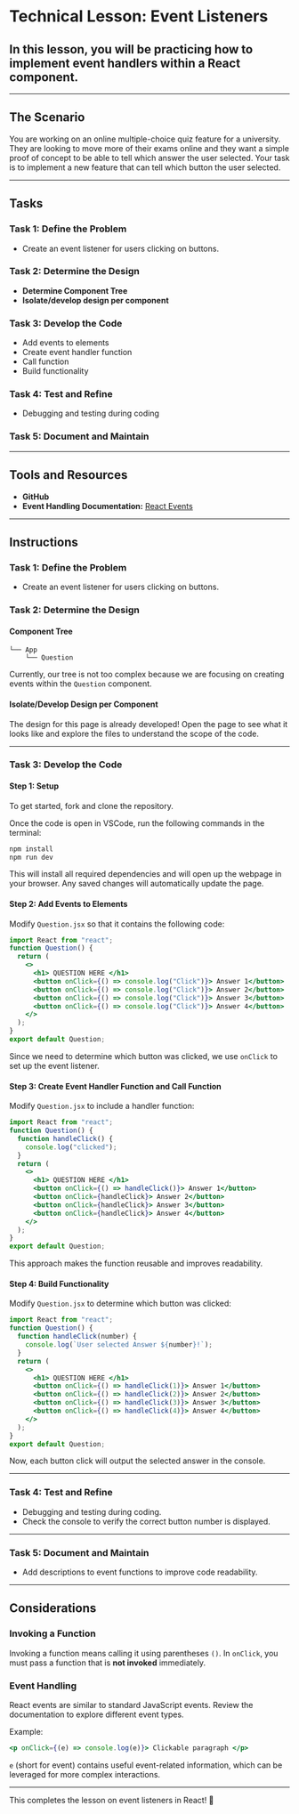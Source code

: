 # Technical Lesson: Event Listeners

## In this lesson, you will be practicing how to implement event handlers within a React component.

---

## The Scenario  
You are working on an online multiple-choice quiz feature for a university. They are looking to move more of their exams online and they want a simple proof of concept to be able to tell which answer the user selected. Your task is to implement a new feature that can tell which button the user selected.

---

## Tasks

### Task 1: Define the Problem
- Create an event listener for users clicking on buttons.

### Task 2: Determine the Design
- **Determine Component Tree**
- **Isolate/develop design per component**

### Task 3: Develop the Code  
- Add events to elements  
- Create event handler function  
- Call function  
- Build functionality  

### Task 4: Test and Refine  
- Debugging and testing during coding  

### Task 5: Document and Maintain  

---

## Tools and Resources  
- **GitHub**  
- **Event Handling Documentation:** [React Events](https://react.dev/learn/responding-to-events#adding-event-handlers)

---

## Instructions

### Task 1: Define the Problem
- Create an event listener for users clicking on buttons.

### Task 2: Determine the Design
#### Component Tree
```
└── App
    └── Question
```
Currently, our tree is not too complex because we are focusing on creating events within the `Question` component.

#### Isolate/Develop Design per Component
The design for this page is already developed! Open the page to see what it looks like and explore the files to understand the scope of the code.

---

### Task 3: Develop the Code

#### Step 1: Setup
To get started, fork and clone the repository.

Once the code is open in VSCode, run the following commands in the terminal:
```sh
npm install
npm run dev
```
This will install all required dependencies and will open up the webpage in your browser. Any saved changes will automatically update the page.

#### Step 2: Add Events to Elements
Modify `Question.jsx` so that it contains the following code:
```jsx
import React from "react";
function Question() {
  return (
    <>
      <h1> QUESTION HERE </h1>
      <button onClick={() => console.log("Click")}> Answer 1</button>
      <button onClick={() => console.log("Click")}> Answer 2</button>
      <button onClick={() => console.log("Click")}> Answer 3</button>
      <button onClick={() => console.log("Click")}> Answer 4</button>
    </>
  );
}
export default Question;
```
Since we need to determine which button was clicked, we use `onClick` to set up the event listener.

#### Step 3: Create Event Handler Function and Call Function
Modify `Question.jsx` to include a handler function:
```jsx
import React from "react";
function Question() {
  function handleClick() {
    console.log("clicked");
  }
  return (
    <>
      <h1> QUESTION HERE </h1>
      <button onClick={() => handleClick()}> Answer 1</button>
      <button onClick={handleClick}> Answer 2</button>
      <button onClick={handleClick}> Answer 3</button>
      <button onClick={handleClick}> Answer 4</button>
    </>
  );
}
export default Question;
```
This approach makes the function reusable and improves readability.

#### Step 4: Build Functionality
Modify `Question.jsx` to determine which button was clicked:
```jsx
import React from "react";
function Question() {
  function handleClick(number) {
    console.log(`User selected Answer ${number}!`);
  }
  return (
    <>
      <h1> QUESTION HERE </h1>
      <button onClick={() => handleClick(1)}> Answer 1</button>
      <button onClick={() => handleClick(2)}> Answer 2</button>
      <button onClick={() => handleClick(3)}> Answer 3</button>
      <button onClick={() => handleClick(4)}> Answer 4</button>
    </>
  );
}
export default Question;
```
Now, each button click will output the selected answer in the console.

---

### Task 4: Test and Refine
- Debugging and testing during coding.
- Check the console to verify the correct button number is displayed.

---

### Task 5: Document and Maintain
- Add descriptions to event functions to improve code readability.

---

## Considerations

### Invoking a Function
Invoking a function means calling it using parentheses `()`. In `onClick`, you must pass a function that is **not invoked** immediately.

### Event Handling
React events are similar to standard JavaScript events. Review the documentation to explore different event types.

Example:
```jsx
<p onClick={(e) => console.log(e)}> Clickable paragraph </p>
```
`e` (short for event) contains useful event-related information, which can be leveraged for more complex interactions.

---

This completes the lesson on event listeners in React! 🚀

